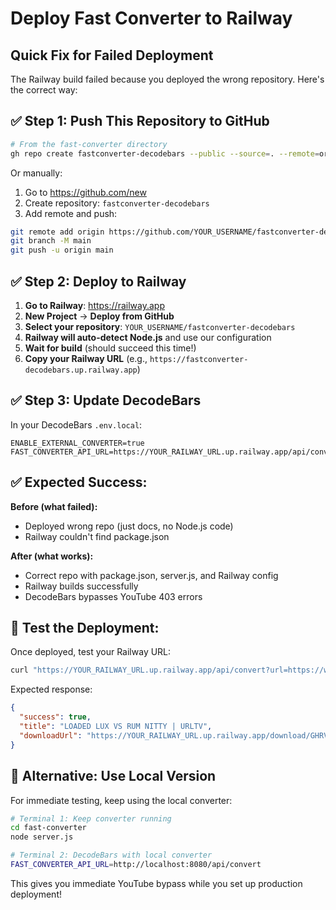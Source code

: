 # Deploy Fast Converter to Railway

## Quick Fix for Failed Deployment

The Railway build failed because you deployed the wrong repository. Here's the correct way:

## ✅ **Step 1: Push This Repository to GitHub**

```bash
# From the fast-converter directory
gh repo create fastconverter-decodebars --public --source=. --remote=origin --push
```

Or manually:
1. Go to https://github.com/new
2. Create repository: `fastconverter-decodebars`
3. Add remote and push:
```bash
git remote add origin https://github.com/YOUR_USERNAME/fastconverter-decodebars.git
git branch -M main
git push -u origin main
```

## ✅ **Step 2: Deploy to Railway**

1. **Go to Railway**: https://railway.app
2. **New Project** → **Deploy from GitHub**
3. **Select your repository**: `YOUR_USERNAME/fastconverter-decodebars`
4. **Railway will auto-detect Node.js** and use our configuration
5. **Wait for build** (should succeed this time!)
6. **Copy your Railway URL** (e.g., `https://fastconverter-decodebars.up.railway.app`)

## ✅ **Step 3: Update DecodeBars**

In your DecodeBars `.env.local`:
```env
ENABLE_EXTERNAL_CONVERTER=true
FAST_CONVERTER_API_URL=https://YOUR_RAILWAY_URL.up.railway.app/api/convert
```

## ✅ **Expected Success:**

**Before (what failed):**
- Deployed wrong repo (just docs, no Node.js code)
- Railway couldn't find package.json

**After (what works):**
- Correct repo with package.json, server.js, and Railway config
- Railway builds successfully
- DecodeBars bypasses YouTube 403 errors

## 🧪 **Test the Deployment:**

Once deployed, test your Railway URL:
```bash
curl "https://YOUR_RAILWAY_URL.up.railway.app/api/convert?url=https://www.youtube.com/watch?v=GHRVUjn09Jk"
```

Expected response:
```json
{
  "success": true,
  "title": "LOADED LUX VS RUM NITTY | URLTV",
  "downloadUrl": "https://YOUR_RAILWAY_URL.up.railway.app/download/GHRVUjn09Jk"
}
```

## 🚀 **Alternative: Use Local Version**

For immediate testing, keep using the local converter:
```bash
# Terminal 1: Keep converter running
cd fast-converter
node server.js

# Terminal 2: DecodeBars with local converter
FAST_CONVERTER_API_URL=http://localhost:8080/api/convert
```

This gives you immediate YouTube bypass while you set up production deployment!
